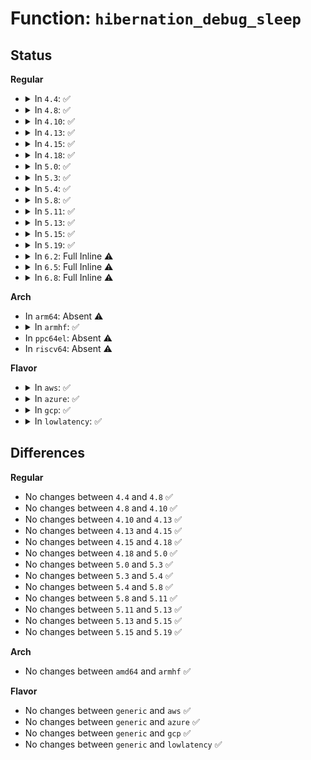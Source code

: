 # Function: <code>hibernation_debug_sleep</code>

## Status
<b>Regular</b>
<ul>
<li>
<details>
<summary>In <code>4.4</code>: ✅</summary>

```c
void hibernation_debug_sleep();
```

**Collision:** Unique Static

**Inline:** No

**Transformation:** False

**Instances:**

```
In kernel/power/hibernate.c (ffffffff810cee00)
Location: kernel/power/hibernate.c:105
Inline: False
Direct callers:
  - kernel/power/hibernate.c:hibernation_snapshot
  - kernel/power/hibernate.c:hibernation_snapshot
  - kernel/power/hibernate.c:hibernation_snapshot
  - kernel/power/hibernate.c:hibernation_snapshot
  - kernel/power/hibernate.c:hibernation_snapshot
```
**Symbols:**

```
ffffffff810cee00-ffffffff810cee2e: hibernation_debug_sleep (STB_LOCAL)
```
</details>
</li>
<li>
<details>
<summary>In <code>4.8</code>: ✅</summary>

```c
void hibernation_debug_sleep();
```

**Collision:** Unique Static

**Inline:** No

**Transformation:** False

**Instances:**

```
In kernel/power/hibernate.c (ffffffff810d38a0)
Location: kernel/power/hibernate.c:106
Inline: False
Direct callers:
  - kernel/power/hibernate.c:hibernation_snapshot
  - kernel/power/hibernate.c:hibernation_snapshot
  - kernel/power/hibernate.c:hibernation_snapshot
  - kernel/power/hibernate.c:hibernation_snapshot
  - kernel/power/hibernate.c:hibernation_snapshot
```
**Symbols:**

```
ffffffff810d38a0-ffffffff810d38ce: hibernation_debug_sleep (STB_LOCAL)
```
</details>
</li>
<li>
<details>
<summary>In <code>4.10</code>: ✅</summary>

```c
void hibernation_debug_sleep();
```

**Collision:** Unique Static

**Inline:** No

**Transformation:** False

**Instances:**

```
In kernel/power/hibernate.c (ffffffff810da430)
Location: kernel/power/hibernate.c:106
Inline: False
Direct callers:
  - kernel/power/hibernate.c:hibernation_snapshot
  - kernel/power/hibernate.c:hibernation_snapshot
  - kernel/power/hibernate.c:hibernation_snapshot
  - kernel/power/hibernate.c:hibernation_snapshot
  - kernel/power/hibernate.c:hibernation_snapshot
```
**Symbols:**

```
ffffffff810da430-ffffffff810da45e: hibernation_debug_sleep (STB_LOCAL)
```
</details>
</li>
<li>
<details>
<summary>In <code>4.13</code>: ✅</summary>

```c
void hibernation_debug_sleep();
```

**Collision:** Unique Static

**Inline:** No

**Transformation:** False

**Instances:**

```
In kernel/power/hibernate.c (ffffffff810d9610)
Location: kernel/power/hibernate.c:108
Inline: False
Direct callers:
  - kernel/power/hibernate.c:hibernation_snapshot
  - kernel/power/hibernate.c:hibernation_snapshot
  - kernel/power/hibernate.c:hibernation_snapshot
  - kernel/power/hibernate.c:hibernation_snapshot
  - kernel/power/hibernate.c:hibernation_snapshot
  - kernel/power/hibernate.c:hibernation_snapshot
```
**Symbols:**

```
ffffffff810d9610-ffffffff810d963e: hibernation_debug_sleep (STB_LOCAL)
```
</details>
</li>
<li>
<details>
<summary>In <code>4.15</code>: ✅</summary>

```c
void hibernation_debug_sleep();
```

**Collision:** Unique Static

**Inline:** No

**Transformation:** False

**Instances:**

```
In kernel/power/hibernate.c (ffffffff810e17a0)
Location: kernel/power/hibernate.c:108
Inline: False
Direct callers:
  - kernel/power/hibernate.c:hibernation_snapshot
  - kernel/power/hibernate.c:hibernation_snapshot
  - kernel/power/hibernate.c:hibernation_snapshot
  - kernel/power/hibernate.c:hibernation_snapshot
  - kernel/power/hibernate.c:hibernation_snapshot
  - kernel/power/hibernate.c:hibernation_snapshot
```
**Symbols:**

```
ffffffff810e17a0-ffffffff810e17ce: hibernation_debug_sleep (STB_LOCAL)
```
</details>
</li>
<li>
<details>
<summary>In <code>4.18</code>: ✅</summary>

```c
void hibernation_debug_sleep();
```

**Collision:** Unique Static

**Inline:** No

**Transformation:** False

**Instances:**

```
In kernel/power/hibernate.c (ffffffff810eabc5)
Location: kernel/power/hibernate.c:108
Inline: False
Direct callers:
  - kernel/power/hibernate.c:hibernation_snapshot
  - kernel/power/hibernate.c:hibernation_snapshot
  - kernel/power/hibernate.c:hibernation_snapshot
  - kernel/power/hibernate.c:hibernation_snapshot
  - kernel/power/hibernate.c:hibernation_snapshot
```
**Symbols:**

```
ffffffff810eabc5-ffffffff810eabf4: hibernation_debug_sleep (STB_LOCAL)
```
</details>
</li>
<li>
<details>
<summary>In <code>5.0</code>: ✅</summary>

```c
void hibernation_debug_sleep();
```

**Collision:** Unique Static

**Inline:** No

**Transformation:** False

**Instances:**

```
In kernel/power/hibernate.c (ffffffff810f61f5)
Location: kernel/power/hibernate.c:108
Inline: False
Direct callers:
  - kernel/power/hibernate.c:hibernation_snapshot
  - kernel/power/hibernate.c:hibernation_snapshot
  - kernel/power/hibernate.c:hibernation_snapshot
  - kernel/power/hibernate.c:hibernation_snapshot
  - kernel/power/hibernate.c:hibernation_snapshot
```
**Symbols:**

```
ffffffff810f61f5-ffffffff810f6224: hibernation_debug_sleep (STB_LOCAL)
```
</details>
</li>
<li>
<details>
<summary>In <code>5.3</code>: ✅</summary>

```c
void hibernation_debug_sleep();
```

**Collision:** Unique Static

**Inline:** No

**Transformation:** False

**Instances:**

```
In kernel/power/hibernate.c (ffffffff810fe7ae)
Location: kernel/power/hibernate.c:106
Inline: False
Direct callers:
  - kernel/power/hibernate.c:hibernation_snapshot
  - kernel/power/hibernate.c:hibernation_snapshot
  - kernel/power/hibernate.c:hibernation_snapshot
  - kernel/power/hibernate.c:hibernation_snapshot
  - kernel/power/hibernate.c:hibernation_snapshot
```
**Symbols:**

```
ffffffff810fe7ae-ffffffff810fe7dd: hibernation_debug_sleep (STB_LOCAL)
```
</details>
</li>
<li>
<details>
<summary>In <code>5.4</code>: ✅</summary>

```c
void hibernation_debug_sleep();
```

**Collision:** Unique Static

**Inline:** No

**Transformation:** False

**Instances:**

```
In kernel/power/hibernate.c (ffffffff8110abfa)
Location: kernel/power/hibernate.c:107
Inline: False
Direct callers:
  - kernel/power/hibernate.c:hibernation_snapshot
  - kernel/power/hibernate.c:hibernation_snapshot
  - kernel/power/hibernate.c:hibernation_snapshot
  - kernel/power/hibernate.c:hibernation_snapshot
  - kernel/power/hibernate.c:hibernation_snapshot
```
**Symbols:**

```
ffffffff8110abfa-ffffffff8110ac29: hibernation_debug_sleep (STB_LOCAL)
```
</details>
</li>
<li>
<details>
<summary>In <code>5.8</code>: ✅</summary>

```c
void hibernation_debug_sleep();
```

**Collision:** Unique Static

**Inline:** No

**Transformation:** False

**Instances:**

```
In kernel/power/hibernate.c (ffffffff811157d9)
Location: kernel/power/hibernate.c:119
Inline: False
Direct callers:
  - kernel/power/hibernate.c:hibernation_snapshot
  - kernel/power/hibernate.c:hibernation_snapshot
  - kernel/power/hibernate.c:create_image
  - kernel/power/hibernate.c:create_image
  - kernel/power/hibernate.c:create_image
  - kernel/power/hibernate.c:create_image
```
**Symbols:**

```
ffffffff811157d9-ffffffff81115808: hibernation_debug_sleep (STB_LOCAL)
```
</details>
</li>
<li>
<details>
<summary>In <code>5.11</code>: ✅</summary>

```c
void hibernation_debug_sleep();
```

**Collision:** Unique Static

**Inline:** No

**Transformation:** False

**Instances:**

```
In kernel/power/hibernate.c (ffffffff81bdf06c)
Location: kernel/power/hibernate.c:119
Inline: False
Direct callers:
  - kernel/power/hibernate.c:hibernation_snapshot
  - kernel/power/hibernate.c:hibernation_snapshot
  - kernel/power/hibernate.c:create_image
  - kernel/power/hibernate.c:create_image
  - kernel/power/hibernate.c:create_image
  - kernel/power/hibernate.c:create_image
```
**Symbols:**

```
ffffffff81bdf06c-ffffffff81bdf09b: hibernation_debug_sleep (STB_LOCAL)
```
</details>
</li>
<li>
<details>
<summary>In <code>5.13</code>: ✅</summary>

```c
void hibernation_debug_sleep();
```

**Collision:** Unique Static

**Inline:** No

**Transformation:** False

**Instances:**

```
In kernel/power/hibernate.c (ffffffff81bd11bf)
Location: kernel/power/hibernate.c:119
Inline: False
Direct callers:
  - kernel/power/hibernate.c:hibernation_snapshot
  - kernel/power/hibernate.c:hibernation_snapshot
  - kernel/power/hibernate.c:create_image
  - kernel/power/hibernate.c:create_image
  - kernel/power/hibernate.c:create_image
  - kernel/power/hibernate.c:create_image
```
**Symbols:**

```
ffffffff81bd11bf-ffffffff81bd11ee: hibernation_debug_sleep (STB_LOCAL)
```
</details>
</li>
<li>
<details>
<summary>In <code>5.15</code>: ✅</summary>

```c
void hibernation_debug_sleep();
```

**Collision:** Unique Static

**Inline:** No

**Transformation:** False

**Instances:**

```
In kernel/power/hibernate.c (ffffffff81ca9d08)
Location: kernel/power/hibernate.c:122
Inline: False
Direct callers:
  - kernel/power/hibernate.c:hibernation_snapshot
  - kernel/power/hibernate.c:hibernation_snapshot
  - kernel/power/hibernate.c:create_image
  - kernel/power/hibernate.c:create_image
  - kernel/power/hibernate.c:create_image
  - kernel/power/hibernate.c:create_image
```
**Symbols:**

```
ffffffff81ca9d08-ffffffff81ca9d37: hibernation_debug_sleep (STB_LOCAL)
```
</details>
</li>
<li>
<details>
<summary>In <code>5.19</code>: ✅</summary>

```c
void hibernation_debug_sleep();
```

**Collision:** Unique Static

**Inline:** No

**Transformation:** False

**Instances:**

```
In kernel/power/hibernate.c (ffffffff81e59cea)
Location: kernel/power/hibernate.c:121
Inline: False
Direct callers:
  - kernel/power/hibernate.c:hibernation_snapshot
  - kernel/power/hibernate.c:hibernation_snapshot
  - kernel/power/hibernate.c:create_image
  - kernel/power/hibernate.c:create_image
  - kernel/power/hibernate.c:create_image
  - kernel/power/hibernate.c:create_image
```
**Symbols:**

```
ffffffff81e59cea-ffffffff81e59d1f: hibernation_debug_sleep (STB_LOCAL)
```
</details>
</li>
<li>
<details>
<summary>In <code>6.2</code>: Full Inline ⚠️</summary>

**Collision:** Unique Static

**Inline:** Full

**Transformation:** False

**Instances:**

```
In kernel/power/hibernate.c (ffffffff81183b24)
Location: kernel/power/hibernate.c:125
Inline: True
Inline callers:
  - kernel/power/hibernate.c:hibernation_snapshot
  - kernel/power/hibernate.c:hibernation_snapshot
  - kernel/power/hibernate.c:create_image
  - kernel/power/hibernate.c:create_image
  - kernel/power/hibernate.c:create_image
```
</details>
</li>
<li>
<details>
<summary>In <code>6.5</code>: Full Inline ⚠️</summary>

**Collision:** Unique Static

**Inline:** Full

**Transformation:** False

**Instances:**

```
In kernel/power/hibernate.c (ffffffff81194994)
Location: kernel/power/hibernate.c:126
Inline: True
Inline callers:
  - kernel/power/hibernate.c:hibernation_snapshot
  - kernel/power/hibernate.c:hibernation_snapshot
  - kernel/power/hibernate.c:create_image
  - kernel/power/hibernate.c:create_image
  - kernel/power/hibernate.c:create_image
```
</details>
</li>
<li>
<details>
<summary>In <code>6.8</code>: Full Inline ⚠️</summary>

**Collision:** Unique Static

**Inline:** Full

**Transformation:** False

**Instances:**

```
In kernel/power/hibernate.c (ffffffff811a3384)
Location: kernel/power/hibernate.c:126
Inline: True
Inline callers:
  - kernel/power/hibernate.c:hibernation_snapshot
  - kernel/power/hibernate.c:hibernation_snapshot
  - kernel/power/hibernate.c:create_image
  - kernel/power/hibernate.c:create_image
  - kernel/power/hibernate.c:create_image
```
</details>
</li>
</ul>
<b>Arch</b>
<ul>
<li>
In <code>arm64</code>: Absent ⚠️
</li>
<li>
<details>
<summary>In <code>armhf</code>: ✅</summary>

```c
void hibernation_debug_sleep();
```

**Collision:** Unique Static

**Inline:** No

**Transformation:** False

**Instances:**

```
In kernel/power/hibernate.c (c03bd61c)
Location: kernel/power/hibernate.c:107
Inline: False
Direct callers:
  - kernel/power/hibernate.c:hibernation_snapshot
  - kernel/power/hibernate.c:hibernation_snapshot
  - kernel/power/hibernate.c:hibernation_snapshot
  - kernel/power/hibernate.c:hibernation_snapshot
  - kernel/power/hibernate.c:hibernation_snapshot
```
**Symbols:**

```
c03bd61c-c03bd668: hibernation_debug_sleep (STB_LOCAL)
```
</details>
</li>
<li>
In <code>ppc64el</code>: Absent ⚠️
</li>
<li>
In <code>riscv64</code>: Absent ⚠️
</li>
</ul>
<b>Flavor</b>
<ul>
<li>
<details>
<summary>In <code>aws</code>: ✅</summary>

```c
void hibernation_debug_sleep();
```

**Collision:** Unique Static

**Inline:** No

**Transformation:** False

**Instances:**

```
In kernel/power/hibernate.c (ffffffff81102e5a)
Location: kernel/power/hibernate.c:107
Inline: False
Direct callers:
  - kernel/power/hibernate.c:hibernation_snapshot
  - kernel/power/hibernate.c:hibernation_snapshot
  - kernel/power/hibernate.c:hibernation_snapshot
  - kernel/power/hibernate.c:hibernation_snapshot
  - kernel/power/hibernate.c:hibernation_snapshot
```
**Symbols:**

```
ffffffff81102e5a-ffffffff81102e89: hibernation_debug_sleep (STB_LOCAL)
```
</details>
</li>
<li>
<details>
<summary>In <code>azure</code>: ✅</summary>

```c
void hibernation_debug_sleep();
```

**Collision:** Unique Static

**Inline:** No

**Transformation:** False

**Instances:**

```
In kernel/power/hibernate.c (ffffffff810f40ba)
Location: kernel/power/hibernate.c:107
Inline: False
Direct callers:
  - kernel/power/hibernate.c:hibernation_snapshot
  - kernel/power/hibernate.c:hibernation_snapshot
  - kernel/power/hibernate.c:hibernation_snapshot
  - kernel/power/hibernate.c:hibernation_snapshot
  - kernel/power/hibernate.c:hibernation_snapshot
```
**Symbols:**

```
ffffffff810f40ba-ffffffff810f40e9: hibernation_debug_sleep (STB_LOCAL)
```
</details>
</li>
<li>
<details>
<summary>In <code>gcp</code>: ✅</summary>

```c
void hibernation_debug_sleep();
```

**Collision:** Unique Static

**Inline:** No

**Transformation:** False

**Instances:**

```
In kernel/power/hibernate.c (ffffffff811010ca)
Location: kernel/power/hibernate.c:107
Inline: False
Direct callers:
  - kernel/power/hibernate.c:hibernation_snapshot
  - kernel/power/hibernate.c:hibernation_snapshot
  - kernel/power/hibernate.c:hibernation_snapshot
  - kernel/power/hibernate.c:hibernation_snapshot
  - kernel/power/hibernate.c:hibernation_snapshot
```
**Symbols:**

```
ffffffff811010ca-ffffffff811010f9: hibernation_debug_sleep (STB_LOCAL)
```
</details>
</li>
<li>
<details>
<summary>In <code>lowlatency</code>: ✅</summary>

```c
void hibernation_debug_sleep();
```

**Collision:** Unique Static

**Inline:** No

**Transformation:** False

**Instances:**

```
In kernel/power/hibernate.c (ffffffff8110c49a)
Location: kernel/power/hibernate.c:107
Inline: False
Direct callers:
  - kernel/power/hibernate.c:hibernation_snapshot
  - kernel/power/hibernate.c:hibernation_snapshot
  - kernel/power/hibernate.c:hibernation_snapshot
  - kernel/power/hibernate.c:hibernation_snapshot
  - kernel/power/hibernate.c:hibernation_snapshot
```
**Symbols:**

```
ffffffff8110c49a-ffffffff8110c4c9: hibernation_debug_sleep (STB_LOCAL)
```
</details>
</li>
</ul>

## Differences
<b>Regular</b>
<ul>
<li>
No changes between <code>4.4</code> and <code>4.8</code> ✅
</li>
<li>
No changes between <code>4.8</code> and <code>4.10</code> ✅
</li>
<li>
No changes between <code>4.10</code> and <code>4.13</code> ✅
</li>
<li>
No changes between <code>4.13</code> and <code>4.15</code> ✅
</li>
<li>
No changes between <code>4.15</code> and <code>4.18</code> ✅
</li>
<li>
No changes between <code>4.18</code> and <code>5.0</code> ✅
</li>
<li>
No changes between <code>5.0</code> and <code>5.3</code> ✅
</li>
<li>
No changes between <code>5.3</code> and <code>5.4</code> ✅
</li>
<li>
No changes between <code>5.4</code> and <code>5.8</code> ✅
</li>
<li>
No changes between <code>5.8</code> and <code>5.11</code> ✅
</li>
<li>
No changes between <code>5.11</code> and <code>5.13</code> ✅
</li>
<li>
No changes between <code>5.13</code> and <code>5.15</code> ✅
</li>
<li>
No changes between <code>5.15</code> and <code>5.19</code> ✅
</li>
</ul>
<b>Arch</b>
<ul>
<li>
No changes between <code>amd64</code> and <code>armhf</code> ✅
</li>
</ul>
<b>Flavor</b>
<ul>
<li>
No changes between <code>generic</code> and <code>aws</code> ✅
</li>
<li>
No changes between <code>generic</code> and <code>azure</code> ✅
</li>
<li>
No changes between <code>generic</code> and <code>gcp</code> ✅
</li>
<li>
No changes between <code>generic</code> and <code>lowlatency</code> ✅
</li>
</ul>
